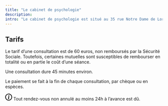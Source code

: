 ```yaml
---
title: "Le cabinet de psychologie"
description: 
intro: "Le cabinet de psychologie est situé au 35 rue Notre Dame de Lorette dans le 9è arrondissement de Paris."
---
```


## Tarifs

Le tarif d’une consultation est de 60 euros, non remboursés par la Sécurité Sociale. Toutefois, certaines mutuelles sont susceptibles de rembourser en totalité ou en partie le coût d’une séance.  

Une consultation dure 45 minutes environ.

Le paiement se fait à la fin de chaque consultation, par chèque ou en espèces. 

<p class="info"><svg xmlns="http://www.w3.org/2000/svg" width="22px" viewBox="0 0 100 100.6"><path d="M100 50.5a50.19 50.19 0 0 1-50.2 50.1C22.1 100.6-.15 77.7 0 50.2A50 50 0 0 1 50.2.6c3.4-3.5 49.9 7.6 49.8 49.9zm-90.4 0a40.4 40.4 0 1 0 80.8.2c.1-22.3-18-40.6-40-40.7 0-2.6-40.6 3.9-40.8 40.5z"/><path d="M47.9 78.9c-10.2 0-7.32-3.4-1.7-26.5 2-8.2-3.9 0-5.8-2.6 0-2.3-.28-2.45 9.6-9.4 5-3.53 9.8 1 8.6 5.4-5.25 19.38-6 23.29-5.3 23.8.4.3 4.7-1.5 4.7-1.5.8-.3 3.42.5-1.4 4.6a57.09 57.09 0 0 1-8.7 6.2zm4.7-42.7a7 7 0 1 1 7-7 7 7 0 0 1-7 7z"/></svg> Tout rendez-vous non annulé au moins 24h à l’avance est dû.</p>

